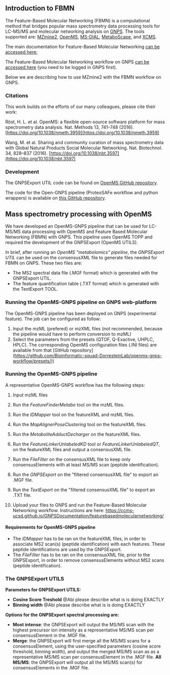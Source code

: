 ## Introduction to FBMN

The Feature-Based Molecular Networking (FBMN) is a computational method that bridges popular mass spectrometry data processing tools for LC-MS/MS and molecular networking analysis on [GNPS](http://gnps.ucsd.edu). The tools supported are: [MZmine2](featurebasedmolecularnetworking-with-mzmine2.md), [OpenMS](featurebasedmolecularnetworking-with-OpenMS.md), [MS-DIAL](featurebasedmolecularnetworking-with-ms-dial.md), [MetaboScape](featurebasedmolecularnetworking-with-metaboscape.md), and [XCMS](featurebasedmolecularnetworking-with-XCMS3.md).

The main documentation for Feature-Based Molecular Networking [can be accessed here:](featurebasedmolecularnetworking.md)

The Feature-Based Molecular Networking workflow on GNPS [can be accessed here](https://gnps.ucsd.edu/ProteoSAFe/index.jsp?params=%7B%22workflow%22:%22FEATURE-BASED-MOLECULAR-NETWORKING%22,%22library_on_server%22:%22d.speclibs;%22%7D) (you need to be logged in GNPS first).

Below we are describing how to use MZmine2 with the FBMN workflow on GNPS.

### Citations

This work builds on the efforts of our many colleagues, please cite their work:

Röst, H. L. et al. OpenMS: a flexible open-source software platform for mass spectrometry data analysis. Nat. Methods 13, 741–748 (2016). [https://doi.org/10.1038/nmeth.3959](https://doi.org/10.1038/nmeth.3959)

Wang, M. et al. Sharing and community curation of mass spectrometry data with Global Natural Products Social Molecular Networking. Nat. Biotechnol. 34, 828–837 (2016). [https://doi.org/10.1038/nbt.3597](https://doi.org/10.1038/nbt.3597)

### Development

The GNPSExport UTIL code can be found on [OpenMS GitHub repository](https://github.com/OpenMS/OpenMS). 

The code for the Open-GNPS pipeline (ProteoSAFe workflow and python wrappers) is available on [this GitHub repository](https://github.com/Bioinformatic-squad-DorresteinLab/openms-gnps-workflow).

## Mass spectrometry processing with OpenMS

We have developed an OpenMS-GNPS pipeline that can be used for LC-MS/MS data processing with OpenMS and Feature Based Molecular Networking (FBMN) with GNPS. This pipeline uses OpenMS TOPP and required the development of the GNPSExport (OpenMS UTILS).

In brief, after running an *OpenMS "metabolomics" pipeline*, the *GNPSExport UTIL* can be used on the consensusXML file to generate files needed for FBMN on GNPS. These two files are:

- The MS2 spectral data file (.MGF format) which is generated  with the GNPSExport UTIL.
- The feature quantification table (.TXT format) which is generated with the TextExport TOOL.

### Running the OpenMS-GNPS pipeline on GNPS web-platform
The OpenMS-GNPS pipeline has been deployed on GNPS (experimental feature). The job can be configured as follow:
1. Input the mzML (prefered) or mzXML files (not recommended, because the pipeline would have to perform conversion to mzML)
2. Select the parameters from the presets (QTOF, Q-Exactive, UHPLC, HPLC). The corresponding OpenMS  configuration files (.INI files) are available from that [GitHub repository] (https://github.com/Bioinformatic-squad-DorresteinLab/openms-gnps-workflow/presets/)) 

### Running the OpenMS-GNPS pipeline 

A representative OpenMS-GNPS workflow has the following steps:
  1. Input mzML files
  
  2. Run the *FeatureFinderMetabo* tool on the mzML files.
  3. Run the *IDMapper* tool on the featureXML and mzML files.
  4. Run the *MapAlignerPoseClustering* tool on the featureXML files.
  5. Run the *MetaboliteAdductDecharger* on the featureXML files.
  6. Run the *FeatureLinkerUnlabeledKD* tool or *FeatureLinkerUnlabeledQT*, on the featureXML files and output a consensusXML file.
  8. Run the *FileFilter* on the consensusXML file to keep only consensusElements with at least MS/MS scan (peptide identification).  
  9. Run the *GNPSExport* on the "filtered consensusXML file" to export an .MGF file.
  10. Run the *TextExport* on the "filtered consensusXML file" to export an .TXT file.
  11. Upload your files to GNPS and run the Feature-Based Molecular Networking workflow. Instructions are here:
https://ccms-ucsd.github.io/GNPSDocumentation/featurebasedmolecularnetworking/

#### Requirements for OpenMS-GNPS pipeline
- The *IDMapper* has to be ran on the featureXML files, in order to associate MS2 scan(s) (peptide identification) with each features. These peptide identifications are used by the GNPSExport.
- The *FileFilter* has to be ran on the consensusXML file, prior to the GNPSExport, in order to remove consensusElements 
without MS2 scans (peptide identification).

### The GNPSExport UTILS

**Parameters for GNPSExport UTILS:**

- **Cosine Score Treshold** @Abi please describe what is is doing EXACTLY 
- **Binning width** @Abi please describe what is is doing EXACTLY

**Options for the GNPSExport spectral processing are:**

- **Most intense**: the GNPSExport will output the MS/MS scan with the highest precursor ion intensity as a representative MS/MS scan per consensusElement in the .MGF file.
- **Merge**: the GNPSExport will first merge all the MS/MS scans for a consensusElement, using the user-specified parameters (cosine score threshold, binning width), and output the merged MS/MS scan as as a representative MS/MS scan per consensusElement in the .MGF file.
**All MS/MS**: the GNPSExport will output all the MS/MS scan(s) for consensusElements in the .MGF file.